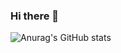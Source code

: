 ### Hi there 👋

![Anurag's GitHub stats](https://github-readme-stats.vercel.app/api?username=young061023&show_icons=true&theme=radical)

